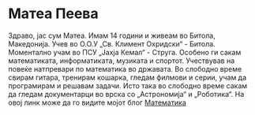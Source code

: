 # Матеа Пеева
Здраво, јас сум Матеа. Имам 14 години и живеам во Битола, Македонија. Учев во О.О.У „Св. Климент Охридски“ - Битола. Моментално учам во ПСУ „Јахја Кемал“ - Струга. Особено ги сакам математиката, информатиката, музиката и спортот. Учествував на повеќе натпревари по математика во државата. Во слободно време свирам гитара, тренирам кошарка, гледам филмови и серии, учам да програмирам и решавам задачи. Исто така во слободно време сакам да гледам документарци во врска со „Астрономија“ и „Роботика“.
На овој линк може да го видите мојот блог <a href="https://mateapeeva.github.io/matblog/" target="_top">Математика</a>
